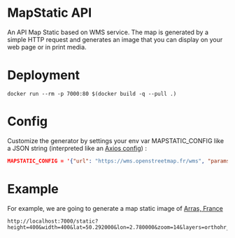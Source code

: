 # MapStatic API

An API Map Static based on WMS service. The map is generated by a simple HTTP request and generates an image that you can display on your web page or in print media.

# Deployment

```
docker run --rm -p 7000:80 $(docker build -q --pull .)
```

# Config

Customize the generator by settings your env var MAPSTATIC_CONFIG like a JSON string (interpreted like an [Axios config](https://github.com/axios/axios#request-config)) :

```json
MAPSTATIC_CONFIG = '{"url": "https://wms.openstreetmap.fr/wms", "params":{"format":"image/jpg", "transparent":"true"}}'
```

# Example

For example, we are going to generate a map static image of [Arras, France](https://www.arras.fr)

```
http://localhost:7000/static?height=400&width=400&lat=50.292000&lon=2.780000&zoom=14&layers=orthohr_2018
```
